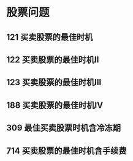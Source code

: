 # 股票问题

## 121 买卖股票的最佳时机

## 122 买卖股票的最佳时机II

## 123 买卖股票的最佳时机III

## 188 买卖股票的最佳时机IV

## 309 最佳买卖股票时机含冷冻期

## 714 买卖股票的最佳时机含手续费